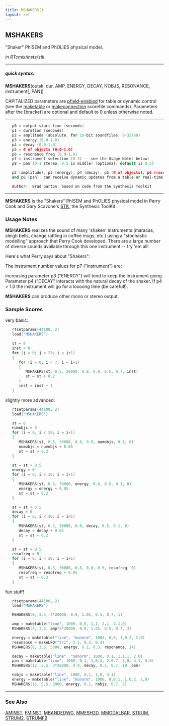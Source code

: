 ```yaml
---
title: MSHAKERS()
layout: ref
---
```


## MSHAKERS

"Shaker" PhISEM and PhOLIES physical model.

*in RTcmix/insts/stk*  
  

-----

##### quick syntax:

**MSHAKERS**(outsk, dur, AMP, ENERGY, DECAY, NOBJS, RESONANCE,
instrument\[, PAN\])

CAPITALIZED parameters are [pfield-enabled](pfield-enabled.html) for
table or dynamic control (see the
[maketable](../scorefile/maketable.html) or
[makeconnection](../scorefile/makeconnection.html) scorefile
commands). Parameters after the \[bracket\] are optional and default to
0 unless otherwise noted.

-----

  

```cpp
   p0 = output start time (seconds)
   p1 = duration (seconds)
   p2 = amplitude (absolute, for 16-bit soundfiles: 0-32768)
   p3 = energy (0.0-1.0)
   p4 = decay (0.0-1.0)
   p5 = # of objects (0.0-1.0)
   p6 = resonance freq (0.0-1.0)
   p7 = instrument selection (0-22 -- see the Usage Notes below)
   p8 = pan (0-1 stereo; 0.5 is middle) [optional; default is 0.5]

   p2 (amplitude), p3 (energy), p4 (decay), p5 (# of objects), p6 (resonance frequency)
   and p8 (pan)  can receive dynamic updates from a table or real-time control source.

   Author:  Brad Garton, based on code from the Synthesis ToolKit
```

  

-----

  
**MSHAKERS** is the "Shakers" PhISEM and PhOLIES physical model in Perry
Cook and Gary Scavone's
[STK](http://www.cs.princeton.edu/~prc/NewWork.php#STK), the Synthesis
ToolKit. <span id="usage_notes"></span>

### Usage Notes

**MSHAKERS** realizes the sound of many 'shaken' instruments (maracas,
sleigh bells, change rattling in coffee mugs, etc.) using a "stochastic
modelling" approach that Perry Cook developed. There are a large number
of diverse sounds available through this one instrument -- try 'em all\!

Here's what Perry says about "Shakers":

The instrument number values for p7 ("instrument") are:

Increasing parameter p3 ("ENERGY") will tend to keep the instrument
going. Parameter p4 ("DECAY" interacts with the natural decay of the
shaker. If p4 \> 1.0 the instrument will go for a loooong time (be
careful\!).

**MSHAKERS** can produce other mono or stereo output.

### Sample Scores

very basic:

```cpp
   rtsetparams(44100, 2)
   load("MSHAKERS")

   st = 0
   inst = 0
   for (j = 0; j < 23; j = j+1)
   {
      for (i = 0; i < 7; i = i+1)
      {
         MSHAKERS(st, 0.5, 20000, 0.9, 0.8, 0.5, 0.7, inst)
         st = st + 0.2
      }
      inst = inst + 1
   }
```

  
  
slightly more advanced:

```cpp
   rtsetparams(44100, 2)
   load("MSHAKERS")

   st = 0
   numobjs = 0
   for (i = 0; i < 20; i = i+1)
   {
      MSHAKERS(st, 0.5, 30000, 0.8, 0.8, numobjs, 0.1, 0)
      numobjs = numobjs + 0.05
      st = st + 0.2
   }

   st = st + 0.5
   energy = 0
   for (i = 0; i < 20; i = i+1)
   {
      MSHAKERS(st, 0.5, 30000, energy, 0.8, 0.5, 0.1, 0)
      energy = energy + 0.05
      st = st + 0.2
   }

   st = st + 0.5
   decay = 0
   for (i = 0; i < 20; i = i+1)
   {
      MSHAKERS(st, 0.5, 30000, 0.8, decay, 0.5, 0.1, 0)
      decay = decay + 0.05
      st = st + 0.2
   }

   st = st + 0.5
   resofreq = 0
   for (i = 0; i < 20; i = i+1)
   {
      MSHAKERS(st, 0.5, 30000, 0.8, 0.8, 0.5, resofreq, 0)
      resofreq = resofreq + 0.05
      st = st + 0.2
   }
```

  
  
fun stuff\!

```cpp
   rtsetparams(44100, 2)
   load("MSHAKERS")

   MSHAKERS(0, 3.5, 4*20000, 0.9, 1.05, 0.5, 0.7, 1)

   amp = maketable("line", 1000, 0,0, 1,1, 2,1, 2.1,0)
   MSHAKERS(4, 3.5, amp*5*20000, 0.9, 1.05, 0.5, 0.7, 3)

   energy = maketable("line", "nonorm", 1000, 0,0, 1,0.2, 2,0)
   resonance = makeLFO("tri", 3.5, 0.3, 0.4)
   MSHAKERS(8, 3.5, 5000, energy, 0.1, 0.5, resonance, 14)

   decay = maketable("line", "nonorm", 1000, 0,1, 1,1.1, 2,0)
   pan = maketable("line", 1000, 0,1, 1,0.3, 2,0.7, 3,0, 4,1, 5,0)
   MSHAKERS(12, 3.5, 3*20000, 0.9, decay, 0.5, 0.7, 19, pan)

   nobjs = maketable("line", 1000, 0,1, 1,0, 3,1)
   energy = maketable("line", "nonorm", 1000, 0,0.1, 1,0.2, 2,0)
   MSHAKERS(15, 5.5, 5000, energy, 0.1, nobjs, 0.7, 5)
```

  

-----

### See Also

[AMINST](AMINST.html), [FMINST](FMINST.html),
[MBANDEDWG](MBANDEDWG.html), [MMESH2D](MMESH2D.html),
[MMODALBAR](MMODALBAR.html), [STRUM](STRUM.html), [STRUM2](STRUM2.html),
[STRUMFB](STRUMFB.html)
